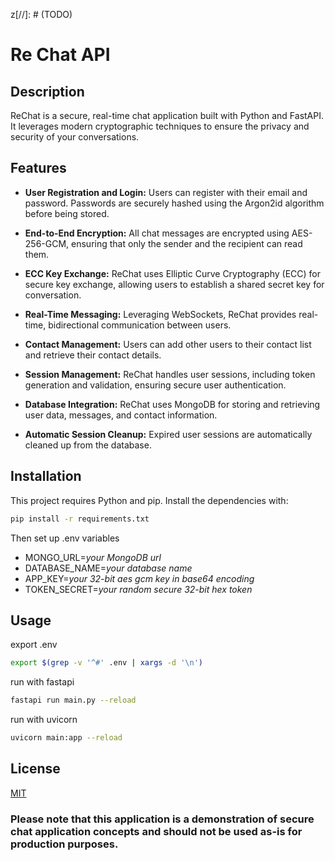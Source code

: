z[//]: # (TODO)

# Re Chat API

## Description

ReChat is a secure, real-time chat application built with Python and FastAPI. It leverages modern cryptographic
techniques to ensure the privacy and security of your conversations.

## Features

- **User Registration and Login:** Users can register with their email and password. Passwords are securely hashed using
  the
  Argon2id algorithm before being stored.

- **End-to-End Encryption:** All chat messages are encrypted using AES-256-GCM, ensuring that only the sender and the
  recipient can read them.

- **ECC Key Exchange:** ReChat uses Elliptic Curve Cryptography (ECC) for secure key exchange, allowing users to
  establish a
  shared secret key for conversation.

- **Real-Time Messaging:** Leveraging WebSockets, ReChat provides real-time, bidirectional communication between users.

- **Contact Management:** Users can add other users to their contact list and retrieve their contact details.

- **Session Management:** ReChat handles user sessions, including token generation and validation, ensuring secure user
  authentication.

- **Database Integration:** ReChat uses MongoDB for storing and retrieving user data, messages, and contact information.

- **Automatic Session Cleanup:** Expired user sessions are automatically cleaned up from the database.

## Installation

This project requires Python and pip. Install the dependencies with:

```bash
pip install -r requirements.txt
```

Then set up .env variables

- MONGO_URL=_your MongoDB url_
- DATABASE_NAME=_your database name_
- APP_KEY=_your 32-bit aes gcm key in base64 encoding_
- TOKEN_SECRET=_your random secure 32-bit hex token_

## Usage

export .env
```bash
export $(grep -v '^#' .env | xargs -d '\n')
```
run with fastapi
```bash
fastapi run main.py --reload
```
run with uvicorn
```bash
uvicorn main:app --reload
```

## License

[MIT](LICENSE)

### Please note that this application is a demonstration of secure chat application concepts and should not be used as-is for production purposes.